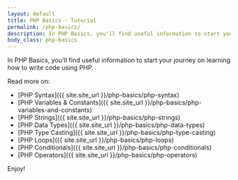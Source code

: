 ```yaml
---
layout: default
title: PHP Basics - Tutorial
permalink: /php-basics/
description: In PHP Basics, you'll find useful information to start your journey on learning how to write code using PHP.
body_class: php-basics
---
```

In PHP Basics, you'll find useful information to start your journey on learning how to write code using PHP.

Read more on:

- [PHP Syntax]({{ site.site_url }}/php-basics/php-syntax)
- [PHP Variables & Constants]({{ site.site_url }}/php-basics/php-variables-and-constants)
- [PHP Strings]({{ site.site_url }}/php-basics/php-strings)
- [PHP Data Types]({{ site.site_url }}/php-basics/php-data-types)
- [PHP Type Casting]({{ site.site_url }}/php-basics/php-type-casting)
- [PHP Loops]({{ site.site_url }}/php-basics/php-loops)
- [PHP Conditionals]({{ site.site_url }}/php-basics/php-conditionals)
- [PHP Operators]({{ site.site_url }}/php-basics/php-operators)

Enjoy!
